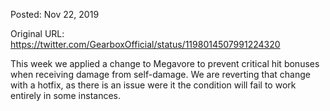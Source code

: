 Posted: Nov 22, 2019

Original URL: https://twitter.com/GearboxOfficial/status/1198014507991224320

This week we applied a change to Megavore to prevent critical hit bonuses when
receiving damage from self-damage. We are reverting that change with a hotfix,
as there is an issue were it the condition will fail to work entirely in some
instances.

